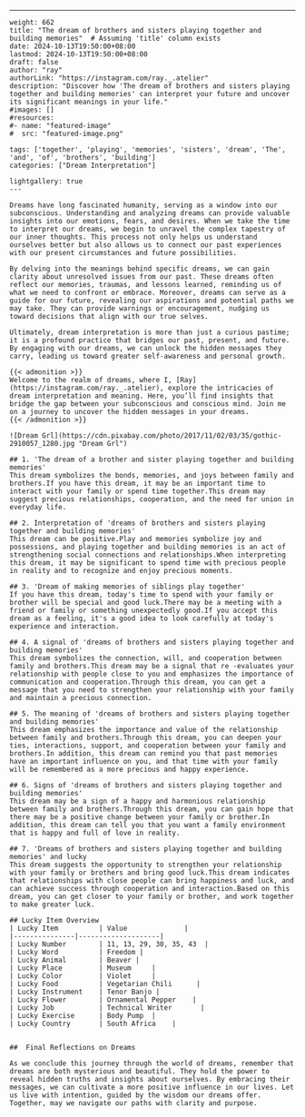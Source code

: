 ---
    weight: 662
    title: "The dream of brothers and sisters playing together and building memories"  # Assuming 'title' column exists
    date: 2024-10-13T19:50:00+08:00
    lastmod: 2024-10-13T19:50:00+08:00
    draft: false
    author: "ray"
    authorLink: "https://instagram.com/ray._.atelier"
    description: "Discover how 'The dream of brothers and sisters playing together and building memories' can interpret your future and uncover its significant meanings in your life."
    #images: []
    #resources:
    #- name: "featured-image"
    #  src: "featured-image.png"
    
    tags: ['together', 'playing', 'memories', 'sisters', 'dream', 'The', 'and', 'of', 'brothers', 'building']
    categories: ["Dream Interpretation"]
    
    lightgallery: true
    ---
    
    Dreams have long fascinated humanity, serving as a window into our subconscious. Understanding and analyzing dreams can provide valuable insights into our emotions, fears, and desires. When we take the time to interpret our dreams, we begin to unravel the complex tapestry of our inner thoughts. This process not only helps us understand ourselves better but also allows us to connect our past experiences with our present circumstances and future possibilities.
    
    By delving into the meanings behind specific dreams, we can gain clarity about unresolved issues from our past. These dreams often reflect our memories, traumas, and lessons learned, reminding us of what we need to confront or embrace. Moreover, dreams can serve as a guide for our future, revealing our aspirations and potential paths we may take. They can provide warnings or encouragement, nudging us toward decisions that align with our true selves.
    
    Ultimately, dream interpretation is more than just a curious pastime; it is a profound practice that bridges our past, present, and future. By engaging with our dreams, we can unlock the hidden messages they carry, leading us toward greater self-awareness and personal growth.
    
    {{< admonition >}}
    Welcome to the realm of dreams, where I, [Ray](https://instagram.com/ray._.atelier), explore the intricacies of dream interpretation and meaning. Here, you’ll find insights that bridge the gap between your subconscious and conscious mind. Join me on a journey to uncover the hidden messages in your dreams.
    {{< /admonition >}}
    
    ![Dream Grl](https://cdn.pixabay.com/photo/2017/11/02/03/35/gothic-2910057_1280.jpg "Dream Grl")
    
    ## 1. 'The dream of a brother and sister playing together and building memories'
    This dream symbolizes the bonds, memories, and joys between family and brothers.If you have this dream, it may be an important time to interact with your family or spend time together.This dream may suggest precious relationships, cooperation, and the need for union in everyday life.
    
    ## 2. Interpretation of 'dreams of brothers and sisters playing together and building memories'
    This dream can be positive.Play and memories symbolize joy and possessions, and playing together and building memories is an act of strengthening social connections and relationships.When interpreting this dream, it may be significant to spend time with precious people in reality and to recognize and enjoy precious moments.
    
    ## 3. 'Dream of making memories of siblings play together'
    If you have this dream, today's time to spend with your family or brother will be special and good luck.There may be a meeting with a friend or family or something unexpectedly good.If you accept this dream as a feeling, it's a good idea to look carefully at today's experience and interaction.
    
    ## 4. A signal of 'dreams of brothers and sisters playing together and building memories'
    This dream symbolizes the connection, will, and cooperation between family and brothers.This dream may be a signal that re -evaluates your relationship with people close to you and emphasizes the importance of communication and cooperation.Through this dream, you can get a message that you need to strengthen your relationship with your family and maintain a precious connection.
    
    ## 5. The meaning of 'dreams of brothers and sisters playing together and building memories'
    This dream emphasizes the importance and value of the relationship between family and brothers.Through this dream, you can deepen your ties, interactions, support, and cooperation between your family and brothers.In addition, this dream can remind you that past memories have an important influence on you, and that time with your family will be remembered as a more precious and happy experience.
    
    ## 6. Signs of 'dreams of brothers and sisters playing together and building memories'
    This dream may be a sign of a happy and harmonious relationship between family and brothers.Through this dream, you can gain hope that there may be a positive change between your family or brother.In addition, this dream can tell you that you want a family environment that is happy and full of love in reality.
    
    ## 7. 'Dreams of brothers and sisters playing together and building memories' and lucky
    This dream suggests the opportunity to strengthen your relationship with your family or brothers and bring good luck.This dream indicates that relationships with close people can bring happiness and luck, and can achieve success through cooperation and interaction.Based on this dream, you can get closer to your family or brother, and work together to make greater luck.
    
    ## Lucky Item Overview
    | Lucky Item          | Value              |
    |---------------|--------------------|
    | Lucky Number        | 11, 13, 29, 30, 35, 43  |
    | Lucky Word          | Freedom |
    | Lucky Animal        | Beaver |
    | Lucky Place         | Museum     |
    | Lucky Color         | Violet     |
    | Lucky Food          | Vegetarian Chili      |
    | Lucky Instrument    | Tenor Banjo |
    | Lucky Flower        | Ornamental Pepper    |
    | Lucky Job           | Technical Writer       |
    | Lucky Exercise      | Body Pump  |
    | Lucky Country       | South Africa    |
    
    
    ##  Final Reflections on Dreams
    
    As we conclude this journey through the world of dreams, remember that dreams are both mysterious and beautiful. They hold the power to reveal hidden truths and insights about ourselves. By embracing their messages, we can cultivate a more positive influence in our lives. Let us live with intention, guided by the wisdom our dreams offer. Together, may we navigate our paths with clarity and purpose.
    